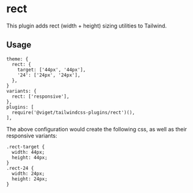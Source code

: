 # rect

This plugin adds rect (width + height) sizing utilities to Tailwind.

## Usage

```
theme: {
  rect: {
    target: ['44px', '44px'],
    '24': ['24px', '24px'],
  },
}
variants: {
  rect: ['responsive'],
},
plugins: [
  require('@viget/tailwindcss-plugins/rect')(),
],
```

The above configuration would create the following css, as well as their responsive variants:

```
.rect-target {
  width: 44px;
  height: 44px;
}
.rect-24 {
  width: 24px;
  height: 24px;
}
```
